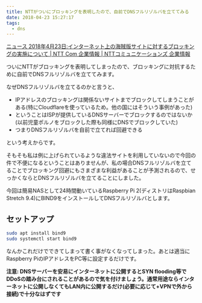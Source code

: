 ```yaml
---
title: NTTがついにブロッキングを表明したので、自前でDNSフルリゾルバを立ててみる
date: 2018-04-23 15:27:17
tags:
  - dns
---
```


[ニュース 2018年4月23日:インターネット上の海賊版サイトに対するブロッキングの実施について | NTT Com 企業情報 | NTTコミュニケーションズ 企業情報](https://www.ntt.com/about-us/press-releases/news/article/2018/0423.html)

ついにNTTがブロッキングを表明してしまったので、ブロッキングに対抗するために自前でDNSフルリゾルバを立ててみます。

<!-- more -->

なぜDNSフルリゾルバを立てるのかと言うと、

- IPアドレスのブロッキングは関係ないサイトまでブロックしてしまうことがある(特にCloudflareを使っているため。他の国にはそういう事例があった)
- ということはISPが提供しているDNSサーバーでブロックするのではないか (以前児童ポルノをブロックした際も同様にDNSでブロックしていた)
- つまりDNSフルリゾルバを自前で立てれば回避できる

という考えからです。

そもそも私は例に上げられているような違法サイトを利用していないので今回の件で不便になるということはありませんが、私の場合DNSフルリゾルバを立てることでブロッキング回避にもさまざまな利益があることが予測されるので、せっかくならとDNSフルリゾルバを立てることにしました。

今回は簡易NASとして24時間動いているRaspberry Pi 2(ディストリはRaspbian Stretch 9.4)にBIND9をインストールしてDNSフルリゾルバとします。

## セットアップ

```sh
sudo apt install bind9
sudo systemctl start bind9
```

なんかこれだけでできてしまって書く事がなくなってしまった。あとは適当にRaspberry PiのIPアドレスをPC等に設定するだけです。

**注意: DNSサーバーを安易にインターネットに公開するとSYN flooding等でDDoSの踏み台にされることがあるので気を付けましょう。通常用途ならインターネットに公開しなくてもLAN内に公開するだけ(必要に応じて+VPNで外から接続)で十分なはずです**
